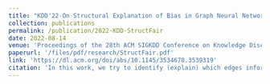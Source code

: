 ```yaml
---
title: "KDD'22-On Structural Explanation of Bias in Graph Neural Networks"
collection: publications
permalink: /publication/2022-KDD-StructFair
date: 2022-08-14
venue: 'Proceedings of the 28th ACM SIGKDD Conference on Knowledge Discovery and Data Mining'
paperurl: '/files/pdf/research/StructFair.pdf'
link: 'https://dl.acm.org/doi/abs/10.1145/3534678.3539319'
citation: 'In this work, we try to identify (explain) which edges inform the bias in GNNs' decision making and propose a heuristics-based method to remove edges for enhancing fairness of GNNs.'
---
```

